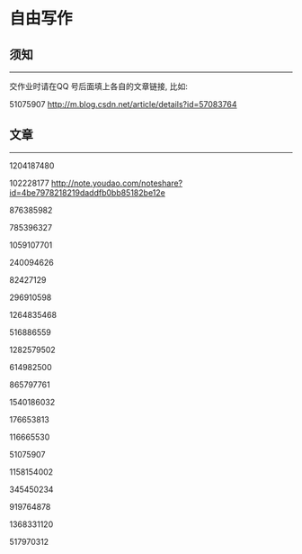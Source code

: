 # 自由写作

## 须知
---

交作业时请在QQ 号后面填上各自的文章链接, 比如:

51075907 http://m.blog.csdn.net/article/details?id=57083764

## 文章
---

1204187480 

102228177   http://note.youdao.com/noteshare?id=4be7978218219daddfb0bb85182be12e

876385982 

785396327

1059107701

240094626

82427129 

296910598

1264835468 

516886559

1282579502 

614982500

865797761

1540186032  

176653813

116665530

51075907 

1158154002

345450234

919764878

1368331120

517970312

